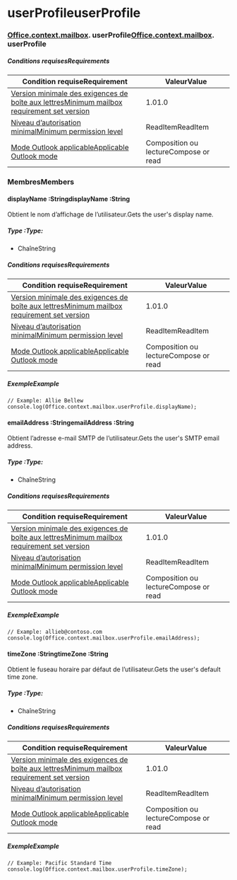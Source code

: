 
# <a name="userprofile"></a><span data-ttu-id="2c278-101">userProfile</span><span class="sxs-lookup"><span data-stu-id="2c278-101">userProfile</span></span>

### <span data-ttu-id="2c278-p101">[Office](Office.md)[.context](Office.context.md)[.mailbox](Office.context.mailbox.md). userProfile</span><span class="sxs-lookup"><span data-stu-id="2c278-p101">[Office](Office.md)[.context](Office.context.md)[.mailbox](Office.context.mailbox.md). userProfile</span></span>

##### <a name="requirements"></a><span data-ttu-id="2c278-104">Conditions requises</span><span class="sxs-lookup"><span data-stu-id="2c278-104">Requirements</span></span>

|<span data-ttu-id="2c278-105">Condition requise</span><span class="sxs-lookup"><span data-stu-id="2c278-105">Requirement</span></span>| <span data-ttu-id="2c278-106">Valeur</span><span class="sxs-lookup"><span data-stu-id="2c278-106">Value</span></span>|
|---|---|
|[<span data-ttu-id="2c278-107">Version minimale des exigences de boîte aux lettres</span><span class="sxs-lookup"><span data-stu-id="2c278-107">Minimum mailbox requirement set version</span></span>](/javascript/office/requirement-sets/outlook-api-requirement-sets)| <span data-ttu-id="2c278-108">1.0</span><span class="sxs-lookup"><span data-stu-id="2c278-108">1.0</span></span>|
|[<span data-ttu-id="2c278-109">Niveau d’autorisation minimal</span><span class="sxs-lookup"><span data-stu-id="2c278-109">Minimum permission level</span></span>](https://docs.microsoft.com/outlook/add-ins/understanding-outlook-add-in-permissions)| <span data-ttu-id="2c278-110">ReadItem</span><span class="sxs-lookup"><span data-stu-id="2c278-110">ReadItem</span></span>|
|[<span data-ttu-id="2c278-111">Mode Outlook applicable</span><span class="sxs-lookup"><span data-stu-id="2c278-111">Applicable Outlook mode</span></span>](https://docs.microsoft.com/outlook/add-ins/#extension-points)| <span data-ttu-id="2c278-112">Composition ou lecture</span><span class="sxs-lookup"><span data-stu-id="2c278-112">Compose or read</span></span>|

### <a name="members"></a><span data-ttu-id="2c278-113">Membres</span><span class="sxs-lookup"><span data-stu-id="2c278-113">Members</span></span>

####  <a name="displayname-string"></a><span data-ttu-id="2c278-114">displayName :String</span><span class="sxs-lookup"><span data-stu-id="2c278-114">displayName :String</span></span>

<span data-ttu-id="2c278-115">Obtient le nom d’affichage de l’utilisateur.</span><span class="sxs-lookup"><span data-stu-id="2c278-115">Gets the user's display name.</span></span>

##### <a name="type"></a><span data-ttu-id="2c278-116">Type :</span><span class="sxs-lookup"><span data-stu-id="2c278-116">Type:</span></span>

*   <span data-ttu-id="2c278-117">Chaîne</span><span class="sxs-lookup"><span data-stu-id="2c278-117">String</span></span>

##### <a name="requirements"></a><span data-ttu-id="2c278-118">Conditions requises</span><span class="sxs-lookup"><span data-stu-id="2c278-118">Requirements</span></span>

|<span data-ttu-id="2c278-119">Condition requise</span><span class="sxs-lookup"><span data-stu-id="2c278-119">Requirement</span></span>| <span data-ttu-id="2c278-120">Valeur</span><span class="sxs-lookup"><span data-stu-id="2c278-120">Value</span></span>|
|---|---|
|[<span data-ttu-id="2c278-121">Version minimale des exigences de boîte aux lettres</span><span class="sxs-lookup"><span data-stu-id="2c278-121">Minimum mailbox requirement set version</span></span>](/javascript/office/requirement-sets/outlook-api-requirement-sets)| <span data-ttu-id="2c278-122">1.0</span><span class="sxs-lookup"><span data-stu-id="2c278-122">1.0</span></span>|
|[<span data-ttu-id="2c278-123">Niveau d’autorisation minimal</span><span class="sxs-lookup"><span data-stu-id="2c278-123">Minimum permission level</span></span>](https://docs.microsoft.com/outlook/add-ins/understanding-outlook-add-in-permissions)| <span data-ttu-id="2c278-124">ReadItem</span><span class="sxs-lookup"><span data-stu-id="2c278-124">ReadItem</span></span>|
|[<span data-ttu-id="2c278-125">Mode Outlook applicable</span><span class="sxs-lookup"><span data-stu-id="2c278-125">Applicable Outlook mode</span></span>](https://docs.microsoft.com/outlook/add-ins/#extension-points)| <span data-ttu-id="2c278-126">Composition ou lecture</span><span class="sxs-lookup"><span data-stu-id="2c278-126">Compose or read</span></span>|

##### <a name="example"></a><span data-ttu-id="2c278-127">Exemple</span><span class="sxs-lookup"><span data-stu-id="2c278-127">Example</span></span>

```
// Example: Allie Bellew
console.log(Office.context.mailbox.userProfile.displayName);
```

####  <a name="emailaddress-string"></a><span data-ttu-id="2c278-128">emailAddress :String</span><span class="sxs-lookup"><span data-stu-id="2c278-128">emailAddress :String</span></span>

<span data-ttu-id="2c278-129">Obtient l’adresse e-mail SMTP de l’utilisateur.</span><span class="sxs-lookup"><span data-stu-id="2c278-129">Gets the user's SMTP email address.</span></span>

##### <a name="type"></a><span data-ttu-id="2c278-130">Type :</span><span class="sxs-lookup"><span data-stu-id="2c278-130">Type:</span></span>

*   <span data-ttu-id="2c278-131">Chaîne</span><span class="sxs-lookup"><span data-stu-id="2c278-131">String</span></span>

##### <a name="requirements"></a><span data-ttu-id="2c278-132">Conditions requises</span><span class="sxs-lookup"><span data-stu-id="2c278-132">Requirements</span></span>

|<span data-ttu-id="2c278-133">Condition requise</span><span class="sxs-lookup"><span data-stu-id="2c278-133">Requirement</span></span>| <span data-ttu-id="2c278-134">Valeur</span><span class="sxs-lookup"><span data-stu-id="2c278-134">Value</span></span>|
|---|---|
|[<span data-ttu-id="2c278-135">Version minimale des exigences de boîte aux lettres</span><span class="sxs-lookup"><span data-stu-id="2c278-135">Minimum mailbox requirement set version</span></span>](/javascript/office/requirement-sets/outlook-api-requirement-sets)| <span data-ttu-id="2c278-136">1.0</span><span class="sxs-lookup"><span data-stu-id="2c278-136">1.0</span></span>|
|[<span data-ttu-id="2c278-137">Niveau d’autorisation minimal</span><span class="sxs-lookup"><span data-stu-id="2c278-137">Minimum permission level</span></span>](https://docs.microsoft.com/outlook/add-ins/understanding-outlook-add-in-permissions)| <span data-ttu-id="2c278-138">ReadItem</span><span class="sxs-lookup"><span data-stu-id="2c278-138">ReadItem</span></span>|
|[<span data-ttu-id="2c278-139">Mode Outlook applicable</span><span class="sxs-lookup"><span data-stu-id="2c278-139">Applicable Outlook mode</span></span>](https://docs.microsoft.com/outlook/add-ins/#extension-points)| <span data-ttu-id="2c278-140">Composition ou lecture</span><span class="sxs-lookup"><span data-stu-id="2c278-140">Compose or read</span></span>|

##### <a name="example"></a><span data-ttu-id="2c278-141">Exemple</span><span class="sxs-lookup"><span data-stu-id="2c278-141">Example</span></span>

```
// Example: allieb@contoso.com
console.log(Office.context.mailbox.userProfile.emailAddress);
```

####  <a name="timezone-string"></a><span data-ttu-id="2c278-142">timeZone :String</span><span class="sxs-lookup"><span data-stu-id="2c278-142">timeZone :String</span></span>

<span data-ttu-id="2c278-143">Obtient le fuseau horaire par défaut de l’utilisateur.</span><span class="sxs-lookup"><span data-stu-id="2c278-143">Gets the user's default time zone.</span></span>

##### <a name="type"></a><span data-ttu-id="2c278-144">Type :</span><span class="sxs-lookup"><span data-stu-id="2c278-144">Type:</span></span>

*   <span data-ttu-id="2c278-145">Chaîne</span><span class="sxs-lookup"><span data-stu-id="2c278-145">String</span></span>

##### <a name="requirements"></a><span data-ttu-id="2c278-146">Conditions requises</span><span class="sxs-lookup"><span data-stu-id="2c278-146">Requirements</span></span>

|<span data-ttu-id="2c278-147">Condition requise</span><span class="sxs-lookup"><span data-stu-id="2c278-147">Requirement</span></span>| <span data-ttu-id="2c278-148">Valeur</span><span class="sxs-lookup"><span data-stu-id="2c278-148">Value</span></span>|
|---|---|
|[<span data-ttu-id="2c278-149">Version minimale des exigences de boîte aux lettres</span><span class="sxs-lookup"><span data-stu-id="2c278-149">Minimum mailbox requirement set version</span></span>](/javascript/office/requirement-sets/outlook-api-requirement-sets)| <span data-ttu-id="2c278-150">1.0</span><span class="sxs-lookup"><span data-stu-id="2c278-150">1.0</span></span>|
|[<span data-ttu-id="2c278-151">Niveau d’autorisation minimal</span><span class="sxs-lookup"><span data-stu-id="2c278-151">Minimum permission level</span></span>](https://docs.microsoft.com/outlook/add-ins/understanding-outlook-add-in-permissions)| <span data-ttu-id="2c278-152">ReadItem</span><span class="sxs-lookup"><span data-stu-id="2c278-152">ReadItem</span></span>|
|[<span data-ttu-id="2c278-153">Mode Outlook applicable</span><span class="sxs-lookup"><span data-stu-id="2c278-153">Applicable Outlook mode</span></span>](https://docs.microsoft.com/outlook/add-ins/#extension-points)| <span data-ttu-id="2c278-154">Composition ou lecture</span><span class="sxs-lookup"><span data-stu-id="2c278-154">Compose or read</span></span>|

##### <a name="example"></a><span data-ttu-id="2c278-155">Exemple</span><span class="sxs-lookup"><span data-stu-id="2c278-155">Example</span></span>

```
// Example: Pacific Standard Time
console.log(Office.context.mailbox.userProfile.timeZone);
```